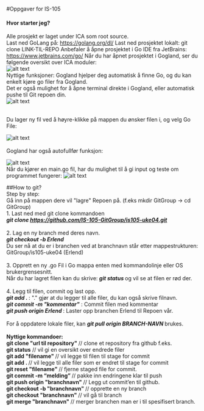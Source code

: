 #Oppgaver for IS-105
#### Hvor starter jeg?
Alle prosjekt er laget under ICA som root source.
<br>
 Last ned GoLang på: https://golang.org/dl/
Last ned prosjektet lokalt: git clone LINK-TIL-REPO
 Anbefaler å åpne prosjektet i Go IDE fra JetBrains: https://www.jetbrains.com/go/ 
Når du har åpnet prosjektet i Gogland, ser du følgende oversikt over ICA moduler:
<br>
![alt text](https://github.com/Zwirc/IS-105/blob/master/HowTo/Gogland.PNG "Wapp")
<br> Nyttige funksjoner:
Gogland hjelper deg automatisk å finne Go, og du kan enkelt kjøre go filer fra Gogland.
<br>
Det er også mulighet for å åpne terminal direkte i Gogland, eller automatisk pushe til Git repoen din.<br>
![alt text](https://github.com/Zwirc/IS-105/blob/master/HowTo/Gogland2.PNG "Wapp")

<br>
Du lager ny fil ved å høyre-klikke på mappen du ønsker filen i, og velg Go File:

![alt text](https://github.com/Zwirc/IS-105/blob/master/HowTo/NewFile.png "Wapp")
<br>
<br>
Gogland har også autofullfør  funksjon:<br>

![alt text](https://github.com/Zwirc/IS-105/blob/master/HowTo/Autofullfor.png "Wapp")
<br>
Når du kjører en main.go fil, har du mulighet til å gi input og teste om programmet fungerer:
![alt text](https://github.com/Zwirc/IS-105/blob/master/HowTo/Kjoring-Av-MainGO.PNG "Wapp")

##How to git?
<br> Step by step:
<br> Gå inn på mappen dere vil "lagre" Repoen på. (f.eks mkdir GitGroup  -> cd GitGroup)
<br> 1. Last ned med git clone kommandoen
<br> <i><b> git clone https://github.com/IS-105-GitGroup/is105-uke04.git</i></b>
<br>
<br> 2. Lag en ny branch med deres navn.
<br> <i><b> git checkout -b Erlend </i></b>
<br> Du ser nå at du er i branchen ved at branchnavn står etter mappestrukturen: GitGroup/is105-uke04 (Erlend)
<br>
<br> 3. Opprett en ny .go Fil i Go mappa enten med kommandolinje eller OS brukergrensesnitt.
<br> Når du har lagret filen kan du skrive: <i><b> git status </i></b> og vil se at filen er rød der.
<br>
<br> 4. Legg til filen, commit og last opp.
<br> <i><b> git add . </i></b> : "." gjør at du legger til alle filer, du kan også skrive filnavn.
<br> <i><b> git commit -m "kommentar"</i></b> : Commit filen med kommentar
<br> <i><b> git push origin Erlend </i></b> : Laster opp branchen Erlend til Repoen vår.
<br>
<br> For å oppdatere lokale filer, kan <i><b> git pull origin BRANCH-NAVN </i></b> brukes.
<br>
<br> <b> Nyttige kommandoer: </b>
<br><b>git clone "url til repository"     </b>// clone et repository fra github f.eks.
<br><b>git status</b>				  // vil gi en oversikt over endrede filer
<br><b>git add "filename" 		  </b>// vil legge til filen til stage for commit
<br><b>git add .		  </b>// vil legge til alle filer som er endret til stage for commit
<br><b>git reset "filename"		</b>   // fjerne staged file for commit.
<br><b>git commit	-m “melding”	</b>  // pakke inn endringene klar til push
<br><b>git push origin "branchnavn" </b>// Legg ut commit’en til github.
<br><b>git checkout -b "branchnavn" </b>// opprette en ny branch
<br><b>git checkout "branchnavn" 	  </b>// vil gå til branch
<br><b>git merge "branchnavn"	</b>// merger branchen man er i til spesifisert branch. 